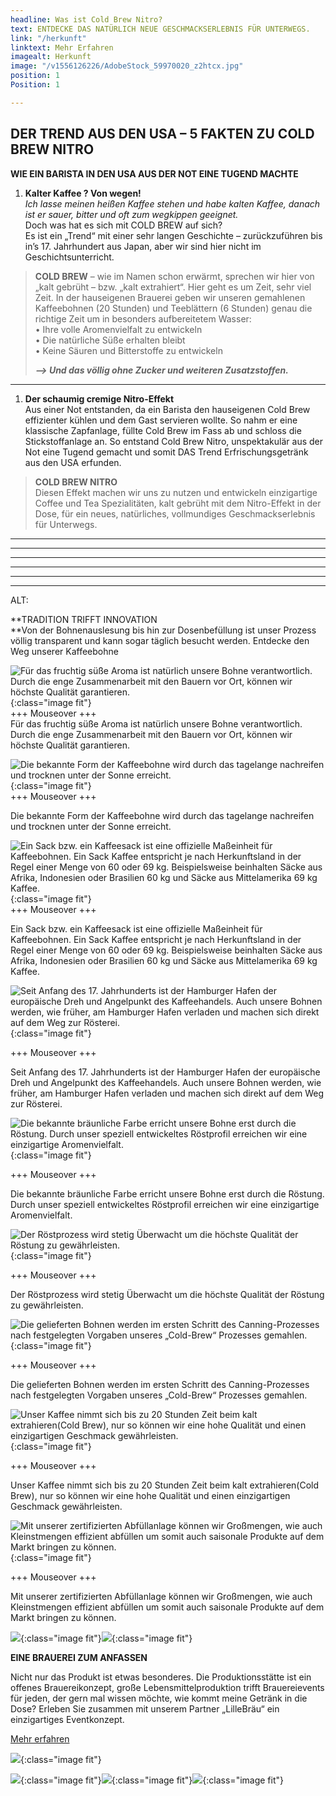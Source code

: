 ```yaml
---
headline: Was ist Cold Brew Nitro?
text: ENTDECKE DAS NATÜRLICH NEUE GESCHMACKSERLEBNIS FÜR UNTERWEGS.
link: "/herkunft"
linktext: Mehr Erfahren
imagealt: Herkunft
image: "/v1556126226/AdobeStock_59970020_z2htcx.jpg"
position: 1
Position: 1

---
```

## **DER TREND AUS DEN USA – 5 FAKTEN ZU COLD BREW NITRO**

**WIE EIN BARISTA IN DEN USA AUS DER NOT EINE TUGEND MACHTE**

1. **Kalter Kaffee ? Von wegen!**  
   _Ich lasse meinen heißen Kaffee stehen und habe kalten Kaffee, danach ist er sauer, bitter und oft zum wegkippen geeignet._  
   Doch was hat es sich mit COLD BREW auf sich?  
   Es ist ein „Trend“ mit einer sehr langen Geschichte – zurückzuführen bis in’s 17. Jahrhundert aus Japan, aber wir sind hier nicht im Geschichtsunterricht.

> **COLD BREW** – wie im Namen schon erwärmt, sprechen wir hier von „kalt gebrüht – bzw. „kalt extrahiert“. Hier geht es um Zeit, sehr viel Zeit. In der hauseigenen Brauerei geben wir unseren gemahlenen Kaffeebohnen (20 Stunden) und Teeblättern (6 Stunden) genau die richtige Zeit um in besonders aufbereitetem Wasser:  
> • Ihre volle Aromenvielfalt zu entwickeln  
> • Die natürliche Süße erhalten bleibt  
> • Keine Säuren und Bitterstoffe zu entwickeln
>
> **_–> Und das völlig ohne Zucker und weiteren Zusatzstoffen._**

***

1. **Der schaumig cremige Nitro-Effekt**  
   Aus einer Not entstanden, da ein Barista den hauseigenen Cold Brew effizienter kühlen und dem Gast servieren wollte. So nahm er eine klassische Zapfanlage, füllte Cold Brew im Fass ab und schloss die Stickstoffanlage an. So entstand Cold Brew Nitro, unspektakulär aus der Not eine Tugend gemacht und somit DAS Trend Erfrischungsgetränk aus den USA erfunden.

> **COLD BREW NITRO**  
> Diesen Effekt machen wir uns zu nutzen und entwickeln einzigartige Coffee und Tea Spezialitäten, kalt gebrüht mit dem Nitro-Effekt in der Dose, für ein neues, natürliches, vollmundiges Geschmackserlebnis für Unterwegs.

***

***

***

***

***

***

ALT:

\**TRADITION TRIFFT INNOVATION  
\**Von der Bohnenauslesung bis hin zur Dosenbefüllung ist unser Prozess völlig transparent und kann sogar täglich besucht werden. Entdecke den Weg unserer Kaffeebohne

![Für das fruchtig süße Aroma ist natürlich unsere Bohne verantwortlich. Durch die enge Zusammenarbeit mit den Bauern vor Ort, können wir höchste Qualität garantieren.](https://res.cloudinary.com/dock18/image/upload/c_pad,w_960/v1556126226/AdobeStock_59970020_z2htcx.jpg){:class="image fit"}  
\+++ Mouseover +++  
Für das fruchtig süße Aroma ist natürlich unsere Bohne verantwortlich. Durch die enge Zusammenarbeit mit den Bauern vor Ort, können wir höchste Qualität garantieren.

![Die bekannte Form der Kaffeebohne wird durch das tagelange nachreifen und trocknen unter der Sonne erreicht.](https://res.cloudinary.com/dock18/image/upload/c_pad,w_960/v1556126253/AdobeStock_152121830_oactuu.jpg){:class="image fit"}  
\+++ Mouseover +++

Die bekannte Form der Kaffeebohne wird durch das tagelange nachreifen und trocknen unter der Sonne erreicht.

![Ein Sack bzw. ein Kaffeesack ist eine offizielle Maßeinheit für Kaffeebohnen. Ein Sack Kaffee entspricht je nach Herkunftsland in der Regel einer Menge von 60 oder 69 kg. Beispielsweise beinhalten Säcke aus Afrika, Indonesien oder Brasilien 60 kg und Säcke aus Mittelamerika 69 kg Kaffee.](https://res.cloudinary.com/dock18/image/upload/c_pad,w_960/v1556126252/AdobeStock_129116861_lng7r5.jpg){:class="image fit"}  
\+++ Mouseover +++

Ein Sack bzw. ein Kaffeesack ist eine offizielle Maßeinheit für Kaffeebohnen. Ein Sack Kaffee entspricht je nach Herkunftsland in der Regel einer Menge von 60 oder 69 kg. Beispielsweise beinhalten Säcke aus Afrika, Indonesien oder Brasilien 60 kg und Säcke aus Mittelamerika 69 kg Kaffee.

![Seit Anfang des 17. Jahrhunderts ist der Hamburger Hafen der europäische Dreh und Angelpunkt des Kaffeehandels. Auch unsere Bohnen werden, wie früher, am Hamburger Hafen verladen und machen sich direkt auf dem Weg zur Rösterei.](https://res.cloudinary.com/dock18/image/upload/c_pad,w_960/v1556208476/AdobeStock_246753642_sffoft.jpg){:class="image fit"}

\+++ Mouseover +++

Seit Anfang des 17. Jahrhunderts ist der Hamburger Hafen der europäische Dreh und Angelpunkt des Kaffeehandels. Auch unsere Bohnen werden, wie früher, am Hamburger Hafen verladen und machen sich direkt auf dem Weg zur Rösterei.

![Die bekannte bräunliche Farbe erricht unsere Bohne erst durch die Röstung. Durch unser speziell entwickeltes Röstprofil erreichen wir eine einzigartige Aromenvielfalt.](https://res.cloudinary.com/dock18/image/upload/c_pad,w_960/v1556126251/AdobeStock_109299986_dueo3d.jpg){:class="image fit"}

\+++ Mouseover +++

Die bekannte bräunliche Farbe erricht unsere Bohne erst durch die Röstung. Durch unser speziell entwickeltes Röstprofil erreichen wir eine einzigartige Aromenvielfalt.

![Der Röstprozess wird stetig Überwacht um die höchste Qualität der Röstung zu gewährleisten.](https://res.cloudinary.com/dock18/image/upload/c_pad,w_960/v1556126251/AdobeStock_41828301_vldyfj.jpg){:class="image fit"}

\+++ Mouseover +++

Der Röstprozess wird stetig Überwacht um die höchste Qualität der Röstung zu gewährleisten.

![Die gelieferten Bohnen werden im ersten Schritt des Canning-Prozesses nach festgelegten Vorgaben unseres „Cold-Brew“ Prozesses gemahlen.](https://res.cloudinary.com/dock18/image/upload/c_pad,w_960/v1556126189/Bildschirmfoto_2019-04-04_um_11.59.16_f6asuk.png){:class="image fit"}

\+++ Mouseover +++

Die gelieferten Bohnen werden im ersten Schritt des Canning-Prozesses nach festgelegten Vorgaben unseres „Cold-Brew“ Prozesses gemahlen.

![Unser Kaffee nimmt sich bis zu 20 Stunden Zeit beim kalt extrahieren(Cold Brew), nur so können wir eine hohe Qualität und einen einzigartigen Geschmack gewährleisten.](https://res.cloudinary.com/dock18/image/upload/c_pad,w_960/v1556126215/Bildschirmfoto_2019-03-26_um_16.46.39_pqxmit.png){:class="image fit"}

\+++ Mouseover +++

Unser Kaffee nimmt sich bis zu 20 Stunden Zeit beim kalt extrahieren(Cold Brew), nur so können wir eine hohe Qualität und einen einzigartigen Geschmack gewährleisten.

![Mit unserer zertifizierten Abfüllanlage können wir Großmengen, wie auch Kleinstmengen effizient abfüllen um somit auch saisonale Produkte auf dem Markt bringen zu können.](https://res.cloudinary.com/dock18/image/upload/c_pad,w_960/v1556126213/Bildschirmfoto_2019-03-25_um_16.58.56_npogoo.png){:class="image fit"}

\+++ Mouseover +++

Mit unserer zertifizierten Abfüllanlage können wir Großmengen, wie auch Kleinstmengen effizient abfüllen um somit auch saisonale Produkte auf dem Markt bringen zu können.

![](https://res.cloudinary.com/dock18/image/upload/c_pad,w_960/v1556126212/Bildschirmfoto_2019-03-26_um_15.54.33_ghvbr5.png){:class="image fit"}![](https://res.cloudinary.com/dock18/image/upload/c_pad,w_960/v1556126317/2019/02/25/BbUxB2rb_mmqbdy.png){:class="image fit"}

**EINE BRAUEREI ZUM ANFASSEN**

Nicht nur das Produkt ist etwas besonderes. Die Produktionsstätte ist ein offenes Brauereikonzept, große Lebensmittelproduktion trifft Brauereievents für jeden, der gern mal wissen möchte, wie kommt meine Getränk in die Dose? Erleben Sie zusammen mit unserem Partner „LilleBräu“ ein einzigartiges Eventkonzept.

[Mehr erfahren](https://lillebraeu.de/brauerei/)

![](https://res.cloudinary.com/dock18/image/upload/c_pad,w_960/v1556126215/Bildschirmfoto_2019-03-26_um_16.46.39_pqxmit.png){:class="image fit"}

![](https://res.cloudinary.com/dock18/image/upload/c_pad,w_960/v1556126207/Bildschirmfoto_2019-03-26_um_16.46.53_ercj0k.png){:class="image fit"}![](https://res.cloudinary.com/dock18/image/upload/c_pad,w_960/v1556126208/Bildschirmfoto_2019-03-26_um_16.47.03_dmepmb.png){:class="image fit"}![](https://res.cloudinary.com/dock18/image/upload/c_pad,w_960/v1556126208/Bildschirmfoto_2019-03-26_um_16.47.12_op6ze1.png){:class="image fit"}